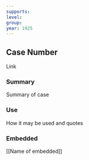 ```yaml
---
supports: 
level: 
group: 
year: 1925
---
```

## Case Number

Link

### Summary

Summary of case

### Use

How it may be used and quotes

### Embedded

[[Name of embedded]]